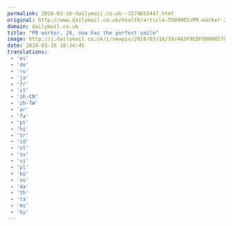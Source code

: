 ```yaml
---
permalink: 2018-03-16-dailymail.co.uk--1574655447.html
original: http://www.dailymail.co.uk/health/article-5509005/PR-worker-26-perfect-smile.html?ITO=1490&ns_mchannel=rss&ns_campaign=1490
domain: dailymail.co.uk
title: "PR worker, 26, now has the perfect smile"
image: http://i.dailymail.co.uk/i/newpix/2018/03/16/10/4A3F9CDF00000578-0-image-a-2_1521196906625.jpg
date: 2018-03-16 18:34:45
translations: 
 - 'es'
 - 'de'
 - 'ru'
 - 'ja'
 - 'fr'
 - 'it'
 - 'zh-CN'
 - 'zh-TW'
 - 'ar'
 - 'fa'
 - 'pt'
 - 'hi'
 - 'tr'
 - 'id'
 - 'nl'
 - 'sv'
 - 'vi'
 - 'pl'
 - 'ko'
 - 'no'
 - 'da'
 - 'th'
 - 'ta'
 - 'ms'
 - 'hy'
---
```


